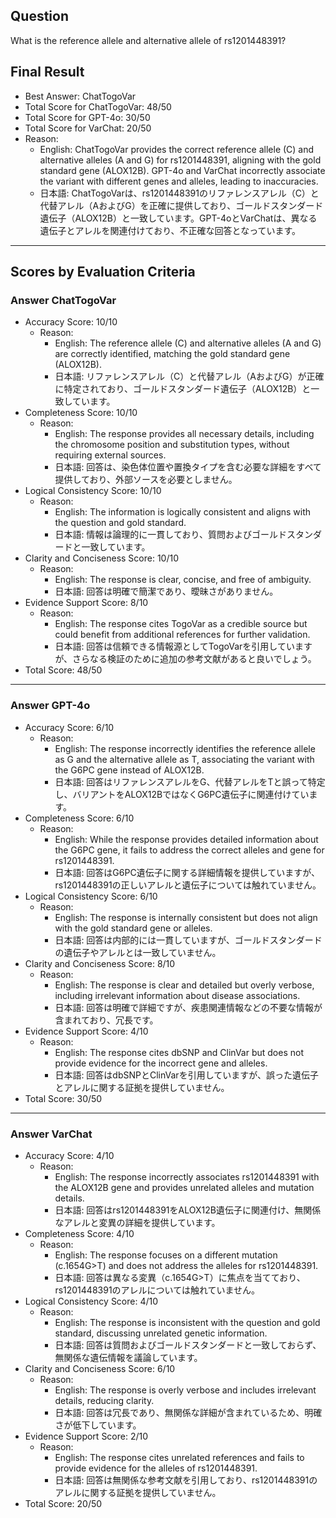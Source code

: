 ## Question

What is the reference allele and alternative allele of rs1201448391?

## Final Result

- Best Answer: ChatTogoVar
- Total Score for ChatTogoVar: 48/50
- Total Score for GPT-4o: 30/50
- Total Score for VarChat: 20/50
- Reason:
  - English: ChatTogoVar provides the correct reference allele (C) and alternative alleles (A and G) for rs1201448391, aligning with the gold standard gene (ALOX12B). GPT-4o and VarChat incorrectly associate the variant with different genes and alleles, leading to inaccuracies.
  - 日本語: ChatTogoVarは、rs1201448391のリファレンスアレル（C）と代替アレル（AおよびG）を正確に提供しており、ゴールドスタンダード遺伝子（ALOX12B）と一致しています。GPT-4oとVarChatは、異なる遺伝子とアレルを関連付けており、不正確な回答となっています。

---

## Scores by Evaluation Criteria

### Answer ChatTogoVar
- Accuracy Score: 10/10
  - Reason: 
    - English: The reference allele (C) and alternative alleles (A and G) are correctly identified, matching the gold standard gene (ALOX12B).
    - 日本語: リファレンスアレル（C）と代替アレル（AおよびG）が正確に特定されており、ゴールドスタンダード遺伝子（ALOX12B）と一致しています。
- Completeness Score: 10/10
  - Reason: 
    - English: The response provides all necessary details, including the chromosome position and substitution types, without requiring external sources.
    - 日本語: 回答は、染色体位置や置換タイプを含む必要な詳細をすべて提供しており、外部ソースを必要としません。
- Logical Consistency Score: 10/10
  - Reason: 
    - English: The information is logically consistent and aligns with the question and gold standard.
    - 日本語: 情報は論理的に一貫しており、質問およびゴールドスタンダードと一致しています。
- Clarity and Conciseness Score: 10/10
  - Reason: 
    - English: The response is clear, concise, and free of ambiguity.
    - 日本語: 回答は明確で簡潔であり、曖昧さがありません。
- Evidence Support Score: 8/10
  - Reason: 
    - English: The response cites TogoVar as a credible source but could benefit from additional references for further validation.
    - 日本語: 回答は信頼できる情報源としてTogoVarを引用していますが、さらなる検証のために追加の参考文献があると良いでしょう。
- Total Score: 48/50

---

### Answer GPT-4o
- Accuracy Score: 6/10
  - Reason: 
    - English: The response incorrectly identifies the reference allele as G and the alternative allele as T, associating the variant with the G6PC gene instead of ALOX12B.
    - 日本語: 回答はリファレンスアレルをG、代替アレルをTと誤って特定し、バリアントをALOX12BではなくG6PC遺伝子に関連付けています。
- Completeness Score: 6/10
  - Reason: 
    - English: While the response provides detailed information about the G6PC gene, it fails to address the correct alleles and gene for rs1201448391.
    - 日本語: 回答はG6PC遺伝子に関する詳細情報を提供していますが、rs1201448391の正しいアレルと遺伝子については触れていません。
- Logical Consistency Score: 6/10
  - Reason: 
    - English: The response is internally consistent but does not align with the gold standard gene or alleles.
    - 日本語: 回答は内部的には一貫していますが、ゴールドスタンダードの遺伝子やアレルとは一致していません。
- Clarity and Conciseness Score: 8/10
  - Reason: 
    - English: The response is clear and detailed but overly verbose, including irrelevant information about disease associations.
    - 日本語: 回答は明確で詳細ですが、疾患関連情報などの不要な情報が含まれており、冗長です。
- Evidence Support Score: 4/10
  - Reason: 
    - English: The response cites dbSNP and ClinVar but does not provide evidence for the incorrect gene and alleles.
    - 日本語: 回答はdbSNPとClinVarを引用していますが、誤った遺伝子とアレルに関する証拠を提供していません。
- Total Score: 30/50

---

### Answer VarChat
- Accuracy Score: 4/10
  - Reason: 
    - English: The response incorrectly associates rs1201448391 with the ALOX12B gene and provides unrelated alleles and mutation details.
    - 日本語: 回答はrs1201448391をALOX12B遺伝子に関連付け、無関係なアレルと変異の詳細を提供しています。
- Completeness Score: 4/10
  - Reason: 
    - English: The response focuses on a different mutation (c.1654G>T) and does not address the alleles for rs1201448391.
    - 日本語: 回答は異なる変異（c.1654G>T）に焦点を当てており、rs1201448391のアレルについては触れていません。
- Logical Consistency Score: 4/10
  - Reason: 
    - English: The response is inconsistent with the question and gold standard, discussing unrelated genetic information.
    - 日本語: 回答は質問およびゴールドスタンダードと一致しておらず、無関係な遺伝情報を議論しています。
- Clarity and Conciseness Score: 6/10
  - Reason: 
    - English: The response is overly verbose and includes irrelevant details, reducing clarity.
    - 日本語: 回答は冗長であり、無関係な詳細が含まれているため、明確さが低下しています。
- Evidence Support Score: 2/10
  - Reason: 
    - English: The response cites unrelated references and fails to provide evidence for the alleles of rs1201448391.
    - 日本語: 回答は無関係な参考文献を引用しており、rs1201448391のアレルに関する証拠を提供していません。
- Total Score: 20/50